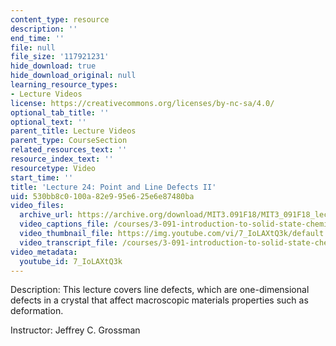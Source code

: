 ```yaml
---
content_type: resource
description: ''
end_time: ''
file: null
file_size: '117921231'
hide_download: true
hide_download_original: null
learning_resource_types:
- Lecture Videos
license: https://creativecommons.org/licenses/by-nc-sa/4.0/
optional_tab_title: ''
optional_text: ''
parent_title: Lecture Videos
parent_type: CourseSection
related_resources_text: ''
resource_index_text: ''
resourcetype: Video
start_time: ''
title: 'Lecture 24: Point and Line Defects II'
uid: 530bb8c0-100a-82e9-95e6-25e6e87480ba
video_files:
  archive_url: https://archive.org/download/MIT3.091F18/MIT3_091F18_lec24_300k.mp4
  video_captions_file: /courses/3-091-introduction-to-solid-state-chemistry-fall-2018/7_IoLAXtQ3k_captions.webvtt
  video_thumbnail_file: https://img.youtube.com/vi/7_IoLAXtQ3k/default.jpg
  video_transcript_file: /courses/3-091-introduction-to-solid-state-chemistry-fall-2018/7_IoLAXtQ3k_transcript.pdf
video_metadata:
  youtube_id: 7_IoLAXtQ3k
---
```


Description: This lecture covers line defects, which are one-dimensional defects in a crystal that affect macroscopic materials properties such as deformation.

Instructor: Jeffrey C. Grossman

